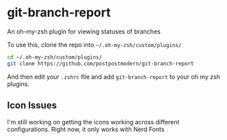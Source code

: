 # git-branch-report

An oh-my-zsh plugin for viewing statuses of branches

To use this, clone the repo into `~/.oh-my-zsh/custom/plugins/`

```zsh
cd ~/.oh-my-zsh/custom/plugins/
git clone https://github.com/postpostmodern/git-branch-report
```

And then edit your `.zshrc` file and add `git-branch-report` to your oh my zsh plugins.

## Icon Issues

I'm still working on getting the icons working across different configurations. Right now, it only works with Nerd Fonts
